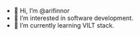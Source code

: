 - 👋 Hi, I’m @arifinnor
- 👀 I’m interested in software development.
- 🌱 I’m currently learning VILT stack.

<!---
arifinnor/arifinnor is a ✨ special ✨ repository because its `README.md` (this file) appears on your GitHub profile.
You can click the Preview link to take a look at your changes.
--->

